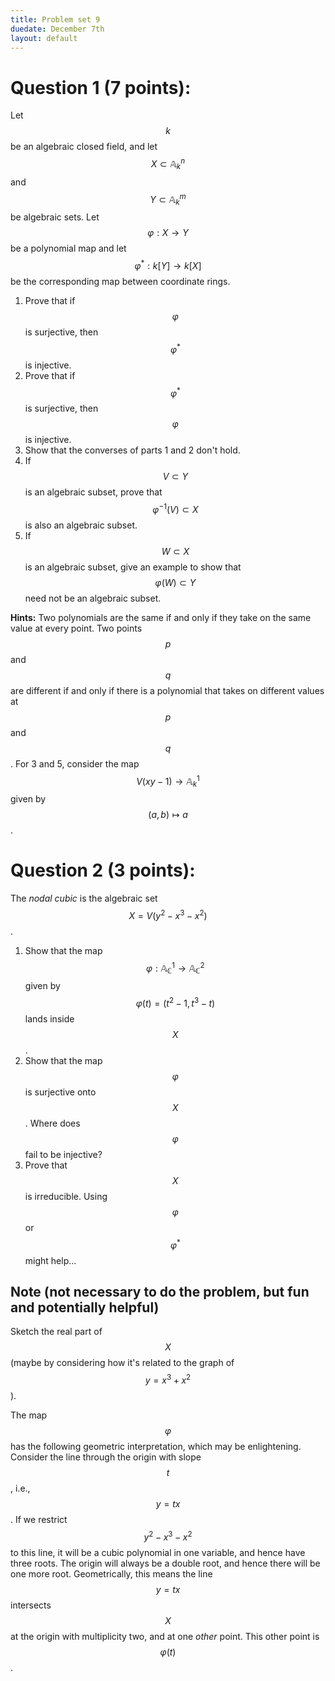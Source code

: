 ```yaml
---
title: Problem set 9
duedate: December 7th
layout: default
---
```




Question 1 (7 points): 
====
Let $$k$$ be an algebraic closed field, and let $$X\subset \mathbb{A}^n_k$$ and $$Y\subset \mathbb{A}^m_k$$ be algebraic sets.  Let $$\varphi:X\to Y$$ be a polynomial map and let $$\varphi^*:k[Y]\to k[X]$$ be the corresponding map between coordinate rings.

1. Prove that if $$\varphi$$ is surjective, then $$\varphi^*$$ is injective.
2. Prove that if $$\varphi^*$$ is surjective, then $$\varphi$$ is injective.
3. Show that the converses of parts 1 and 2 don't hold. 
4. If $$V\subset Y$$ is an algebraic subset, prove that $$\varphi^{-1}(V)\subset X$$ is also an algebraic subset.  
5. If $$W\subset X$$ is an algebraic subset, give an example to show that $$\varphi(W)\subset Y$$ need not be an algebraic subset.

**Hints:** Two polynomials are the same if and only if they take on the same value at every point. Two points $$p$$ and $$q$$ are different if and only if there is a polynomial that takes on different values at $$p$$ and $$q$$. For 3 and 5, consider the map $$V(xy-1)\to \mathbb{A}_k^1$$ given by $$(a,b)\mapsto a$$.


Question 2 (3 points):
====
The *nodal cubic* is the algebraic set $$X=V(y^2-x^3-x^2)$$.  

1. Show that the map $$\varphi:\mathbb{A}_{\mathbb{C}}^1\to \mathbb{A}^2_{\mathbb{C}}$$ given by $$\varphi(t)=(t^2-1, t^3-t)$$ lands inside $$X$$.
2. Show that the map $$\varphi$$ is surjective onto $$X$$.  Where does $$\varphi$$ fail to be injective?   
3. Prove that $$X$$ is irreducible.  Using $$\varphi$$ or $$\varphi^*$$ might help...

Note (not necessary to do the problem, but fun and potentially helpful)
----- 

Sketch the real part of $$X$$ (maybe by considering how it's related to the graph of $$y=x^3+x^2$$).

The map $$\varphi$$ has the following geometric interpretation, which may be enlightening.  Consider the line through the origin with slope $$t$$, i.e., $$y=tx$$.  If we restrict $$y^2-x^3-x^2$$ to this line, it will be a cubic polynomial in one variable, and hence have three roots.  The origin will always be a double root, and hence there will be one more root.  Geometrically, this means the line $$y=tx$$ intersects $$X$$ at the origin with multiplicity two, and at one *other* point.  This other point is $$\varphi(t)$$.  
